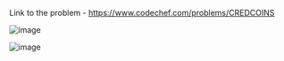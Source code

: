 Link to the problem - https://www.codechef.com/problems/CREDCOINS


![image](https://user-images.githubusercontent.com/57552973/231535870-72e5a14b-8828-4224-a41f-8cc278ae318e.png)



![image](https://user-images.githubusercontent.com/57552973/231535923-48296e92-0f98-445d-a8fa-e3b5b7da94a9.png)
